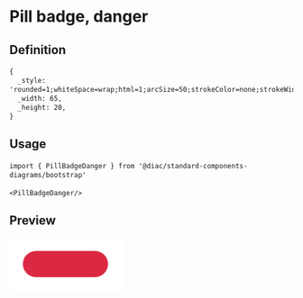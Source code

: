 # Pill badge, danger

## Definition

```
{
  _style: 'rounded=1;whiteSpace=wrap;html=1;arcSize=50;strokeColor=none;strokeWidth=1;fillColor=#DB2843;fontColor=#FFFFFF;whiteSpace=wrap;align=left;verticalAlign=middle;spacingLeft=0;fontStyle=1;fontSize=14;spacing=10;',
  _width: 65,
  _height: 20,
}
```

## Usage

```
import { PillBadgeDanger } from '@diac/standard-components-diagrams/bootstrap'

<PillBadgeDanger/>
```

## Preview

<img src="./pill-badge-danger.png" width="200"/>
